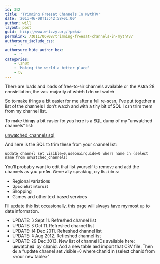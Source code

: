```yaml
---
id: 342
title: 'Trimming Freesat Channels In MythTV'
date: '2011-06-08T12:42:58+01:00'
author: will
layout: post
guid: 'http://www.whizzy.org/?p=342'
permalink: /2011/06/08/trimming-freesat-channels-in-mythtv/
authorsure_include_css:
    - ''
authorsure_hide_author_box:
    - ''
categories:
    - linux
    - 'Making the world a better place'
    - tv
---
```


There are loads and loads of free-to-air channels available on the Astra 28 constellation, the vast majority of which I do not watch.

So to make things a bit easier for me after a full re-scan, I’ve put together a list of the channels I don’t watch and with a tiny bit of SQL I can trim them from my channel list.

To make things a bit easier for *you* here is a SQL dump of my “unwatched channels” list:

[unwatched\_channels.sql](/wp-content/uploads/2012/08/unwatched_channels.sql_.txt)

And here is the SQL to trim these from your channel list:

`update channel set visible=0,useonairguide=0 where name in (select name from unwatched_channels)`

You’ll probably want to edit that list yourself to remove and add the channels as you prefer. Generally speaking, my list trims:

- Regional variations
- Specialist interest
- Shopping
- Games and other text based services

I’ll update this list occasionally, this page will always have my most up to date information.

- UPDATE: 6 Sept 11. Refreshed channel list
- UPDATE: 8 Oct 11. Refreshed channel list
- UPDATE: 14 Dec 2011. Refreshed channel list
- UPDATE: 4 Aug 2012. Refreshed channel list
- UPDATE: 29 Dec 2013. New list of channel IDs available here: [unwatched\_by\_chanid](/wp-content/uploads/2013/12/unwatched_by_chanid.csv). Add a new table and import that CSV file. Then do a “update channel set visible=0 where chanid in (select chanid from &lt;your new table&gt;”